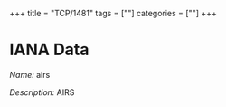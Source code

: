 +++
title = "TCP/1481"
tags = [""]
categories = [""]
+++

# IANA Data

_Name:_ airs

_Description:_ AIRS

